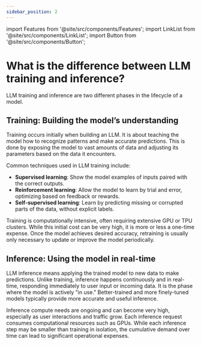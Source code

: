 ```yaml
---
sidebar_position: 2
---
```


import Features from '@site/src/components/Features';
import LinkList from '@site/src/components/LinkList';
import Button from '@site/src/components/Button';

# What is the difference between LLM training and inference?

LLM training and inference are two different phases in the lifecycle of a model.

## Training: Building the model’s understanding

Training occurs initially when building an LLM. It is about teaching the model how to recognize patterns and make accurate predictions. This is done by exposing the model to vast amounts of data and adjusting its parameters based on the data it encounters.

Common techniques used in LLM training include:

- **Supervised learning**: Show the model examples of inputs paired with the correct outputs.
- **Reinforcement learning**: Allow the model to learn by trial and error, optimizing based on feedback or rewards.
- **Self-supervised learning**: Learn by predicting missing or corrupted parts of the data, without explicit labels.

Training is computationally intensive, often requiring extensive GPU or TPU clusters. While this initial cost can be very high, it is more or less a one-time expense. Once the model achieves desired accuracy, retraining is usually only necessary to update or improve the model periodically.

## Inference: Using the model in real-time

LLM inference means applying the trained model to new data to make predictions. Unlike training, inference happens continuously and in real-time, responding immediately to user input or incoming data. It is the phase where the model is actively "in use." Better-trained and more finely-tuned models typically provide more accurate and useful inference.

Inference compute needs are ongoing and can become very high, especially as user interactions and traffic grow. Each inference request consumes computational resources such as GPUs. While each inference step may be smaller than training in isolation, the cumulative demand over time can lead to significant operational expenses.